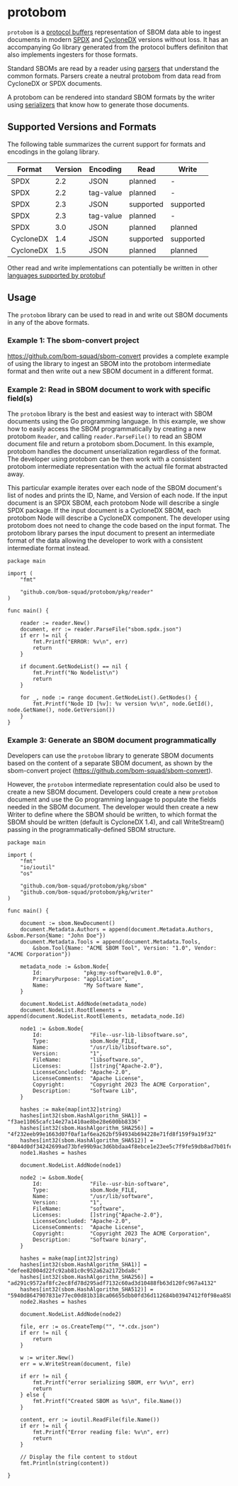 # protobom

`protobom` is a [protocol buffers](https://protobuf.dev/getting-started/)
representation of SBOM data able to ingest documents in modern
[SPDX](https://spdx.dev/) and [CycloneDX](https://cyclonedx.org/) versions
without loss. It has an accompanying Go library generated from the protocol
buffers definiton that also implements ingesters for those formats.

Standard SBOMs are read by a reader using [parsers](docs/parsers.md) that
understand the common formats. Parsers create a neutral protobom from data
read from CycloneDX or SPDX documents.

A protobom can be rendered into standard SBOM formats by the writer using
[serializers](docs/serializers.md) that know how to generate those documents.

## Supported Versions and Formats

The following table summarizes the current support for formats and encodings in
the golang library.

| Format | Version | Encoding | Read | Write |
| --- | --- | --- | --- | --- |
| SPDX | 2.2 | JSON | planned | - |
| SPDX | 2.2 | tag-value | planned | - |
| SPDX | 2.3 | JSON | supported | supported|
| SPDX | 2.3 | tag-value | planned | - |
| SPDX | 3.0 | JSON | planned | planned |
| CycloneDX | 1.4 | JSON | supported | supported |
| CycloneDX | 1.5 | JSON | planned | planned |

Other read and write implementations can potentially be written in
other [languages supported by protobuf](https://protobuf.dev/getting-started/)

## Usage

The `protobom` library can be used to read in and write out SBOM documents in any of the above formats.  

### Example 1:  The sbom-convert project

https://github.com/bom-squad/sbom-convert provides a complete example of using the library to ingest an SBOM into the protobom intermediate format and then write out a new SBOM document in a different format.

### Example 2:  Read in SBOM document to work with specific field(s)

The `protobom` library is the best and easiest way to interact with SBOM documents using the Go programming language.  In this example, we show how to easily access the SBOM programmatically by creating a new protobom `Reader`, and calling `reader.ParseFile()` to read an SBOM document file and return a protobom sbom.Document.  In this example, protobom handles the document unserialization regardless of the format.  The developer using protobom can be then work with a consistent protobom intermediate representation with the actual file format abstracted away.

This particular example iterates over each node of the SBOM document's list of nodes and prints the ID, Name, and Version of each node.  If the input document is an SPDX SBOM, each protobom Node will describe a single SPDX package.  If the input document is a CycloneDX SBOM, each protobom Node will describe a CycloneDX component.  The developer using protobom does not need to change the code based on the input format.  The protobom library parses the input document to present an intermediate format of the data allowing the developer to work with a consistent intermediate format instead.

```
package main

import (
	"fmt"

	"github.com/bom-squad/protobom/pkg/reader"
)

func main() {

	reader := reader.New()
	document, err := reader.ParseFile("sbom.spdx.json")
	if err != nil {
		fmt.Printf("ERROR: %v\n", err)
		return
	}

	if document.GetNodeList() == nil {
		fmt.Printf("No Nodelist\n")
		return
	}

	for _, node := range document.GetNodeList().GetNodes() {
		fmt.Printf("Node ID [%v]: %v version %v\n", node.GetId(), node.GetName(), node.GetVersion())
	}
}
```

### Example 3:  Generate an SBOM document programmatically

Developers can use the `protobom` library to generate SBOM documents based on the content of a separate SBOM document, as shown by the sbom-convert project (https://github.com/bom-squad/sbom-convert).

However, the `protobom` intermediate representation could also be used to create a new SBOM document.  Developers could create a new `protobom` document and use the Go programming language to populate the fields needed in the SBOM document.  The developer would then create a new Writer to define where the SBOM should be written, to which format the SBOM should be written (default is CycloneDX 1.4), and call WriteStream() passing in the programmatically-defined SBOM structure.  

```
package main

import (
	"fmt"
	"io/ioutil"
	"os"

	"github.com/bom-squad/protobom/pkg/sbom"
	"github.com/bom-squad/protobom/pkg/writer"
)

func main() {

	document := sbom.NewDocument()
	document.Metadata.Authors = append(document.Metadata.Authors, &sbom.Person{Name: "John Doe"})
	document.Metadata.Tools = append(document.Metadata.Tools,
		&sbom.Tool{Name: "ACME SBOM Tool", Version: "1.0", Vendor: "ACME Corporation"})

	metadata_node := &sbom.Node{
		Id:             "pkg:my-software@v1.0.0",
		PrimaryPurpose: "application",
		Name:           "My Software Name",
	}

	document.NodeList.AddNode(metadata_node)
	document.NodeList.RootElements = append(document.NodeList.RootElements, metadata_node.Id)

	node1 := &sbom.Node{
		Id:               "File--usr-lib-libsoftware.so",
		Type:             sbom.Node_FILE,
		Name:             "/usr/lib/libsoftware.so",
		Version:          "1",
		FileName:         "libsoftware.so",
		Licenses:         []string{"Apache-2.0"},
		LicenseConcluded: "Apache-2.0",
		LicenseComments:  "Apache License",
		Copyright:        "Copyright 2023 The ACME Corporation",
		Description:      "Software Lib",
	}

	hashes := make(map[int32]string)
	hashes[int32(sbom.HashAlgorithm_SHA1)] = "f3ae11065cafc14e27a1410ae8be28e600bb8336"
	hashes[int32(sbom.HashAlgorithm_SHA256)] = "4f232eeb99e1663d07f0af1af6ea262bf594934b694228e71fd8f159f9a19f32"
	hashes[int32(sbom.HashAlgorithm_SHA512)] = "8044d0df34242699ad73bfe99b9ac3d6bbdaa4f8ebce1e23ee5c7f9fe59db8ad7b01fe94e886941793aee802008a35b05a30bc51426db796aa21e5e91b7ed9be"
	node1.Hashes = hashes

	document.NodeList.AddNode(node1)

	node2 := &sbom.Node{
		Id:               "File--usr-bin-software",
		Type:             sbom.Node_FILE,
		Name:             "/usr/lib/software",
		Version:          "1",
		FileName:         "software",
		Licenses:         []string{"Apache-2.0"},
		LicenseConcluded: "Apache-2.0",
		LicenseComments:  "Apache License",
		Copyright:        "Copyright 2023 The ACME Corporation",
		Description:      "Software binary",
	}

	hashes = make(map[int32]string)
	hashes[int32(sbom.HashAlgorithm_SHA1)] = "defee82004d22fc92ab81c0c952a62a2172bda8c"
	hashes[int32(sbom.HashAlgorithm_SHA256)] = "ad291c9572af8fc2ec8fd78d295adf7132c60ad3d10488fb63d120fc967a4132"
	hashes[int32(sbom.HashAlgorithm_SHA512)] = "5940d8647907831e77ec00d81b318ca06655dbb0fd36d112684b03947412f0f98ea85b32548bc0877f3d7ce8f4de9b2c964062df44742b98c8e9bd851faecce9"
	node2.Hashes = hashes

	document.NodeList.AddNode(node2)

	file, err := os.CreateTemp("", "*.cdx.json")
	if err != nil {
		return
	}

	w := writer.New()
	err = w.WriteStream(document, file)

	if err != nil {
		fmt.Printf("error serializing SBOM, err %v\n", err)
		return
	} else {
		fmt.Printf("Created SBOM as %s\n", file.Name())
	}

	content, err := ioutil.ReadFile(file.Name())
	if err != nil {
		fmt.Printf("Error reading file: %v\n", err)
		return
	}

	// Display the file content to stdout
	fmt.Println(string(content))

}
```
